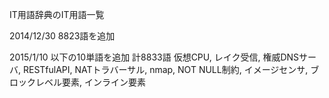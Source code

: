 IT用語辞典のIT用語一覧

2014/12/30 8823語を追加

2015/1/10 
以下の10単語を追加 計8833語 
仮想CPU, レイク受信, 権威DNSサーバ, RESTfulAPI, NATトラバーサル, nmap, NOT NULL制約, イメージセンサ, ブロックレベル要素, インライン要素
